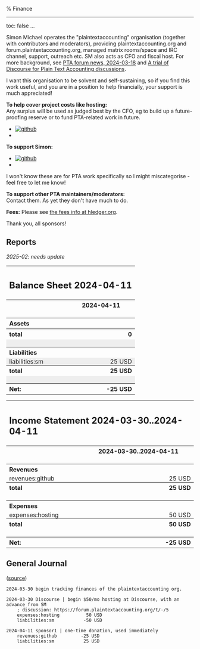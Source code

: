 % Finance

---
toc: false
...

Simon Michael operates the "plaintextaccounting" organisation (together with contributors and moderators),
providing plaintextaccounting.org and forum.plaintextaccounting.org,
managed matrix rooms/space and IRC channel, support, outreach etc.
SM also acts as CFO and fiscal host.
For more background, see [PTA forum news, 2024-03-18](https://forum.plaintextaccounting.org/t/pta-forum-news-2024-03-18/207)
and [A trial of Discourse for Plain Text Accounting discussions](https://forum.plaintextaccounting.org/t/a-trial-of-discourse-for-plain-text-accounting-discussions/5).

I want this organisation to be solvent and self-sustaining,
so if you find this work useful, and you are in a position to help financially, your support is much appreciated!

**To help cover project costs like hosting:**\
Any surplus will be used as judged best by the CFO, eg to build up a future-proofing reserve or to fund PTA-related work in future.

- [![github](https://img.shields.io/badge/Support_PTA_via-Github-limegreen "Sponsor the project leader via Github")](https://github.com/sponsors/plaintextaccounting)
- <span id="paypal-pta-button"></span>
<!-- - [![liberapay](https://img.shields.io/badge/Support_PTA_via-Liberapay-limegreen "Sponsor the project leader via Liberapay")](https://liberapay.com/plaintextaccounting) -->

**To support Simon:**

- [![github](https://img.shields.io/badge/Support_Simon_via-Github-limegreen "Sponsor the project leader via Github")](https://github.com/sponsors/simonmichael)
- <span id="paypal-sm-button"></span>
<!-- - [![liberapay](https://img.shields.io/badge/Support_PTA_via-Liberapay-limegreen "Sponsor the project leader via Liberapay")](https://liberapay.com/simonmichael) -->

I won't know these are for PTA work specifically so I might miscategorise - feel free to let me know!

**To support other PTA maintainers/moderators:**\
Contact them. As yet they don't have much to do.

**Fees:** Please see [the fees info at hledger.org](https://hledger.org/sponsor.html#fees).

Thank you, all sponsors!

<script src="https://www.paypalobjects.com/donate/sdk/donate-sdk.js" charset="UTF-8"></script>
<script>

PayPal.Donation.Button({
env:'production',
hosted_button_id:'JDD3EZEA8JV6S',
image: {
src:'https://img.shields.io/badge/Support_PTA_via-Paypal-limegreen',
alt:'Support PTA via Paypal',
title:'Support PTA via Paypal',
}
}).render('#paypal-pta-button');

PayPal.Donation.Button({
env:'production',
hosted_button_id:'YPRN7KXV8LAQJ',
image: {
src:'https://img.shields.io/badge/Support_Simon_via-Paypal-limegreen',
alt:'Support Simon via Paypal',
title:'Support Simon via Paypal',
}
}).render('#paypal-sm-button');

</script>

## Reports

*2025-02: needs update*

<!-- Everything below is regenerated by make finance-md -->

<style>
td { padding:0 0.5em; }
td:nth-child(1) { white-space:nowrap; }
tr:nth-child(even) td { background-color:#eee; }
</style><link rel="stylesheet" href="hledger.css"><table><tr><th colspan="2" style="text-align:left"><h2>Balance Sheet 2024-04-11</h2></th></tr><tr><th></th><th>2024-04-11</th></tr><tr><td colspan="2">&nbsp;</td></tr><tr><th colspan="2" style="text-align:left">Assets</th></tr><tr><th style="text-align:left">total</th><th class="amount coltotal" style="text-align:right">0</th></tr><tr><td colspan="2">&nbsp;</td></tr><tr><th colspan="2" style="text-align:left">Liabilities</th></tr><tr><td class="account" style="text-align:left">liabilities:sm</td><td class="amount" style="text-align:right">25 USD</td></tr><tr><th style="text-align:left">total</th><th class="amount coltotal" style="text-align:right">25 USD</th></tr><tr><td colspan="2">&nbsp;</td></tr><tr><th style="text-align:left">Net:</th><th class="amount coltotal" style="text-align:right">-25 USD</th></tr></table>

<style>
td { padding:0 0.5em; }
td:nth-child(1) { white-space:nowrap; }
tr:nth-child(even) td { background-color:#eee; }
</style><link rel="stylesheet" href="hledger.css"><table><tr><th colspan="2" style="text-align:left"><h2>Income Statement 2024-03-30..2024-04-11</h2></th></tr><tr><th></th><th>2024-03-30..2024-04-11</th></tr><tr><td colspan="2">&nbsp;</td></tr><tr><th colspan="2" style="text-align:left">Revenues</th></tr><tr><td class="account" style="text-align:left">revenues:github</td><td class="amount" style="text-align:right">25 USD</td></tr><tr><th style="text-align:left">total</th><th class="amount coltotal" style="text-align:right">25 USD</th></tr><tr><td colspan="2">&nbsp;</td></tr><tr><th colspan="2" style="text-align:left">Expenses</th></tr><tr><td class="account" style="text-align:left">expenses:hosting</td><td class="amount" style="text-align:right">50 USD</td></tr><tr><th style="text-align:left">total</th><th class="amount coltotal" style="text-align:right">50 USD</th></tr><tr><td colspan="2">&nbsp;</td></tr><tr><th style="text-align:left">Net:</th><th class="amount coltotal" style="text-align:right">-25 USD</th></tr></table>

## General Journal
(<a href="https://github.com/plaintextaccounting/plaintextaccounting/blob/master/finance/pta.journal">source</a>)
```hledger
2024-03-30 begin tracking finances of the plaintextaccounting org.

2024-03-30 Discourse | begin $50/mo hosting at Discourse, with an advance from SM
    ; discussion: https://forum.plaintextaccounting.org/t/-/5
    expenses:hosting          50 USD
    liabilities:sm           -50 USD

2024-04-11 sponsor1 | one-time donation, used immediately
    revenues:github         -25 USD
    liabilities:sm           25 USD

```
